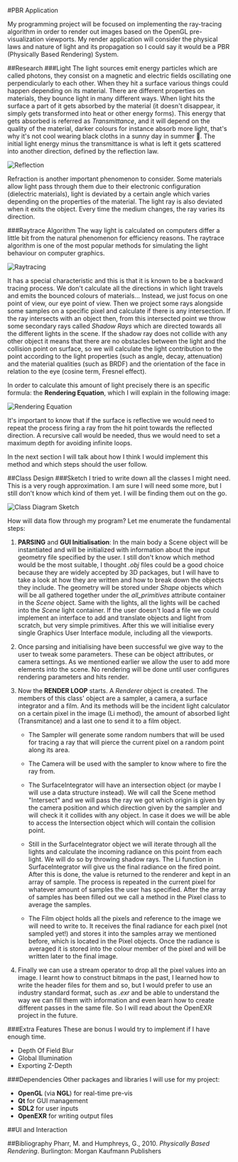 #PBR Application

My programming project will be focused on implementing the ray-tracing algorithm in order to render out images based on the OpenGL pre-visualization viewports. My render application will consider the physical laws and nature of light and its propagation so I could say it would be a PBR (Physically Based Rendering) System.

##Research
###Light
The light sources emit energy particles which are called photons, they consist on a magnetic and electric fields oscillating one perpendicularly to each other. When they hit a surface various things could happen depending on its material. There are different properties on materials, they bounce light in many different ways. When light hits the surface a part of it gets absorbed by the material (it doesn't disappear, it simply gets transformed into heat or other energy forms). This energy that gets absorbed is referred as *Transmittance*, and it will depend on the quality of the material, darker colours for instance absorb more light, that's why it's not cool wearing black cloths in a sunny day in summer :no_good:. The initial light energy minus the transmittance is what is left it gets scattered into another direction, defined by the reflection law.

![Reflection](https://github.com/NCCA/docwhite-CA1/blob/master/InitialDesign/reflection.png)

Refraction is another important phenomenon to consider. Some materials allow light pass through them due to their electronic configuration (dielectric materials), light is deviated by a certain angle which varies depending on the properties of the material. The light ray is also deviated when it exits the object. Every time the medium changes, the ray varies its direction.


###Raytrace Algorithm
The way light is calculated on computers differ a little bit from the natural phenomenon for efficiency reasons. The raytrace algorithm is one of the most popular methods for simulating the light behaviour on computer graphics. 

![Raytracing](https://github.com/NCCA/docwhite-CA1/blob/master/InitialDesign/raytracing.png)

It has a special characteristic and this is that it is known to be a backward tracing process. We don't calculate all the directions in which light travels and emits the bounced colours of materials... Instead, we just focus on one point of view, our eye point of view. Then we project some rays alongside some samples on a specific pixel and calculate if there is any intersection. If the ray intersects with an object then, from this intersected point we throw some secondary rays called *Shadow Rays* which are directed towards all the different lights in the scene. If the shadow ray does not collide with any other object it means that there are no obstacles between the light and the collision point on surface, so we will calculate the light contribution to the point according to the light properties (such as angle, decay, attenuation) and the material qualities (such as BRDF) and the orientation of the face in relation to the eye (cosine term, Fresnel effect).

In order to calculate this amount of light precisely there is an specific formula: the **Rendering Equation**, which I will explain in the following image:

![Rendering Equation](https://github.com/NCCA/docwhite-CA1/blob/master/InitialDesign/rendering_equation.png)

It's important to know that if the surface is reflective we would need to repeat the process firing a ray from the hit point towards the reflected direction. A recursive call would be needed, thus we would need to set a maximum depth for avoiding infinite loops.

In the next section I will talk about how I think I would implement this method and which steps should the user follow.

##Class Design
###Sketch
I tried to write down all the classes I might need. This is a very rough approximation. I am sure I will need some more, but I still don't know which kind of them yet. I will be finding them out on the go.

![Class Diagram Sketch](https://github.com/NCCA/docwhite-CA1/blob/master/InitialDesign/class_diagram_sketch.png)

How will data flow through my program? Let me enumerate the fundamental steps:

1. **PARSING** and **GUI Initialisation**: In the main body a Scene object will be instantiated and will be initialized with information about the input geometry file specified by the user. I still don't know which method would be the most suitable, I thought *.obj* files could be a good choice because they are widely accepted by 3D packages, but I will have to take a look at how they are written and how to break down the objects they include. The geometry will be stored under *Shape* objects which will be all gathered together under the *all_primitives* attribute container in the *Scene* object. Same with the lights, all the lights will be cached into the *Scene* light container. If the user doesn't load a file we could implement an interface to add and translate objects and light from scratch, but very simple primitives. After this we will initialise every single Graphics User Interface module, including all the viewports.

2. Once parsing and initialising have been successful we give way to the user to tweak some parameters. These can be object attributes, or camera settings. As we mentioned earlier we allow the user to add more elements into the scene. No rendering will be done until user configures rendering parameters and hits render.

3. Now the **RENDER LOOP** starts. A *Renderer* object is created. The members of this class' object are a sampler, a camera, a surface integrator and a film. And its methods will be the incident light calculator on a certain pixel in the image (Li method), the amount of absorbed light (Transmitance) and a last one to send it to a film object.

   * The Sampler will generate some random numbers that will be used for tracing a ray that will pierce the current pixel on a random point along its area.

   * The Camera will be used with the sampler to know where to fire the ray from.

   * The SurfaceIntegrator will have an intersection object (or maybe I will use a data structure instead). We will call the Scene method "Intersect" and we will pass the ray we got which origin is given by the camera position and which direction given by the sampler and will check it it collides with any object. In case it does we will be able to access the Intersection object which will contain the collision point.

   * Still in the SurfaceIntegrator object we will iterate through all the lights and calculate the incoming radiance on this point from each light. We will do so by throwing shadow rays. The Li function in SurfaceIntegrator will give us the final radiance on the fired point. After this is done, the value is returned to the renderer and kept in an array of sample. The process is repeated in the current pixel for whatever amount of samples the user has specified. After the array of samples has been filled out we call a method in the Pixel class to average the samples.

   * The Film object holds all the pixels and reference to the image we will need to write to. It receives the final radiance for each pixel (not sampled yet!) and stores it into the samples array we mentioned before, which is located in the Pixel objects. Once the radiance is averaged it is stored into the colour member of the pixel and will be written later to the final image.

4. Finally we can use a stream operator to drop all the pixel values into an image. I learnt how to construct bitmaps in the past, I learned how to write the header files for them and so, but I would prefer to use an industry standard format, such as *.exr* and be able to understand the way we can fill them with information and even learn how to create different passes in the same file. So I will read about the OpenEXR project in the future.

###Extra Features
These are bonus I would try to implement if I have enough time.
* Depth Of Field Blur
* Global Illumination
* Exporting Z-Depth

###Dependencies
Other packages and libraries I will use for my project:
* **OpenGL** (via **NGL**) for real-time pre-vis
* **Qt** for GUI management
* **SDL2** for user inputs
* **OpenEXR** for writing output files


##UI and Interaction

##Bibliography
Pharr, M. and Humphreys, G., 2010. *Physically Based Rendering*. Burlington: Morgan Kaufmann Publishers